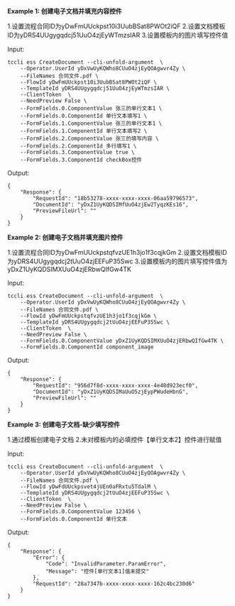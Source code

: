 **Example 1: 创建电子文档并填充内容控件**

1.设置流程合同ID为yDwFmUUckpst10i3UubBSat8PWOt2iQF
2.设置文档模板ID为yDRS4UUgygqdcj51UuO4zjEyWTmzsIAR
3.设置模板内的图片填写控件值

Input: 

```
tccli ess CreateDocument --cli-unfold-argument  \
    --Operator.UserId yDxVwUyKQWho8CUuO4zjEyQOAgwvr4Zy \
    --FileNames 合同文件.pdf \
    --FlowId yDwFmUUckpst10i3UubBSat8PWOt2iQF \
    --TemplateId yDRS4UUgygqdcj51UuO4zjEyWTmzsIAR \
    --ClientToken  \
    --NeedPreview False \
    --FormFields.0.ComponentValue 张三的单行文本1 \
    --FormFields.0.ComponentId 单行文本填写1 \
    --FormFields.1.ComponentValue 张三的单行文本1 \
    --FormFields.1.ComponentId 单行文本填写2 \
    --FormFields.2.ComponentValue 张三的填写内容 \
    --FormFields.2.ComponentId 多行填写1 \
    --FormFields.3.ComponentValue true \
    --FormFields.3.ComponentId checkBox控件
```

Output: 
```
{
    "Response": {
        "RequestId": "18b53278-xxxx-xxxx-xxxx-06aa59796573",
        "DocumentId": "yDxZ1UyKQDSIMfUuO4zjEw2TyqzKEs16",
        "PreviewFileUrl": ""
    }
}
```

**Example 2: 创建电子文档并填充图片控件**

1.设置流程合同ID为yDwFmUUckpstqfvzUE1h3jo1f3cqjkGm
2.设置文档模板ID为yDRS4UUgygqdcj2tUuO4zjEEFuP35Swc
3.设置模板内的图片填写控件值为yDxZ1UyKQDSIMXUuO4zjERbwQIfGw4TK


Input: 

```
tccli ess CreateDocument --cli-unfold-argument  \
    --Operator.UserId yDxVwUyKQWho8CUuO4zjEyQOAgwvr4Zy \
    --FileNames 合同文件.pdf \
    --FlowId yDwFmUUckpstqfvzUE1h3jo1f3cqjkGm \
    --TemplateId yDRS4UUgygqdcj2tUuO4zjEEFuP35Swc \
    --ClientToken  \
    --NeedPreview False \
    --FormFields.0.ComponentValue yDxZ1UyKQDSIMXUuO4zjERbwQIfGw4TK \
    --FormFields.0.ComponentId component_image
```

Output: 
```
{
    "Response": {
        "RequestId": "956d7f8d-xxxx-xxxx-xxxx-4e48d923ecf0",
        "DocumentId": "yDxZ1UyKQDSIMaUuO5zjEypPWudeHbnG",
        "PreviewFileUrl": ""
    }
}
```

**Example 3: 创建电子文档-缺少填写控件**

1.通过模板创建电子文档
2.未对模板内的必填控件【单行文本2】控件进行赋值

Input: 

```
tccli ess CreateDocument --cli-unfold-argument  \
    --Operator.UserId yDxVwUyKQWho8CUuO4zjEyQOAgwvr4Zy \
    --FileNames 合同文件.pdf \
    --FlowId yDwFdUUckpsvet4jUEn0aFRxtu5TdalM \
    --TemplateId yDRS4UUgygqdcj2tUuO4zjEEFuP35Swc \
    --ClientToken  \
    --NeedPreview False \
    --FormFields.0.ComponentValue 123456 \
    --FormFields.0.ComponentId 单行文本
```

Output: 
```
{
    "Response": {
        "Error": {
            "Code": "InvalidParameter.ParamError",
            "Message": "控件[单行文本1]值未提交"
        },
        "RequestId": "28a7347b-xxxx-xxxx-xxxx-162c4bc230d6"
    }
}
```

